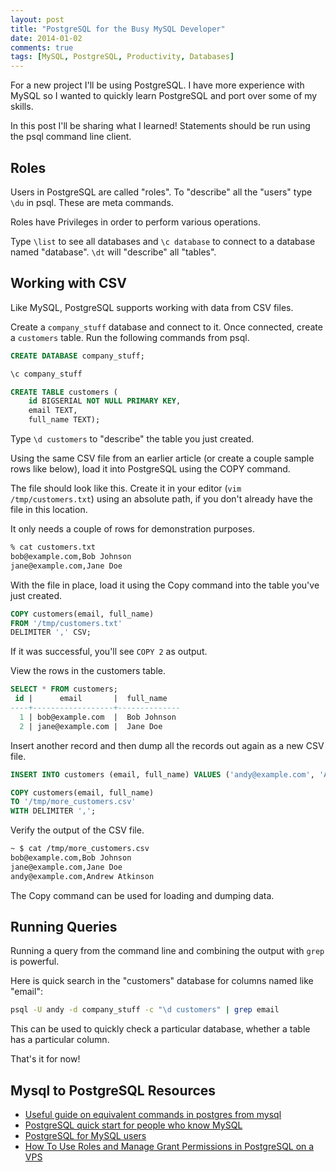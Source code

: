 ```yaml
---
layout: post
title: "PostgreSQL for the Busy MySQL Developer"
date: 2014-01-02
comments: true
tags: [MySQL, PostgreSQL, Productivity, Databases]
---
```


For a new project I'll be using PostgreSQL. I have more experience with MySQL so I wanted to quickly learn PostgreSQL and port over some of my skills.

In this post I'll be sharing what I learned! Statements should be run using the psql command line client.

## Roles

Users in PostgreSQL are called "roles". To "describe" all the "users" type `\du` in psql. These are meta commands.

Roles have Privileges in order to perform various operations.

Type `\list` to see all databases and `\c database` to connect to a database named "database". `\dt` will "describe" all "tables".

## Working with CSV

Like MySQL, PostgreSQL supports working with data from CSV files.

Create a `company_stuff` database and connect to it. Once connected, create a `customers` table. Run the following commands from psql.

```sql
CREATE DATABASE company_stuff;

\c company_stuff

CREATE TABLE customers (
    id BIGSERIAL NOT NULL PRIMARY KEY,
    email TEXT,
    full_name TEXT);
```

Type `\d customers` to "describe" the table you just created.

Using the same CSV file from an earlier article (or create a couple sample rows like below), load it into PostgreSQL using the COPY command.

The file should look like this. Create it in your editor (`vim /tmp/customers.txt`) using an absolute path, if you don't already have the file in this location.

It only needs a couple of rows for demonstration purposes.

```bash
% cat customers.txt
bob@example.com,Bob Johnson
jane@example.com,Jane Doe
```

With the file in place, load it using the Copy command into the table you've just created.

```sql
COPY customers(email, full_name)
FROM '/tmp/customers.txt'
DELIMITER ',' CSV;
```

If it was successful, you'll see `COPY 2` as output.


View the rows in the customers table.

```sql
SELECT * FROM customers;
 id |      email       |  full_name
----+------------------+--------------
  1 | bob@example.com  |  Bob Johnson
  2 | jane@example.com |  Jane Doe
```

Insert another record and then dump all the records out again as a new CSV file.

```sql
INSERT INTO customers (email, full_name) VALUES ('andy@example.com', 'Andrew Atkinson');

COPY customers(email, full_name)
TO '/tmp/more_customers.csv'
WITH DELIMITER ',';
```

Verify the output of the CSV file.

```bash
~ $ cat /tmp/more_customers.csv
bob@example.com,Bob Johnson
jane@example.com,Jane Doe
andy@example.com,Andrew Atkinson
```

The Copy command can be used for loading and dumping data.

## Running Queries

Running a query from the command line and combining the output with `grep` is powerful.

Here is quick search in the "customers" database for columns named like "email":

``` bash
psql -U andy -d company_stuff -c "\d customers" | grep email
```

This can be used to quickly check a particular database, whether a table has a particular column.

That's it for now!

## Mysql to PostgreSQL Resources

* [Useful guide on equivalent commands in postgres from mysql](http://granjow.net/postgresql.html)
* [PostgreSQL quick start for people who know MySQL](http://clarkdave.net/2012/08/postgres-quick-start-for-people-who-know-mysql/)
* [PostgreSQL for MySQL users](http://www.coderholic.com/postgresql-for-mysql-users/)
* [How To Use Roles and Manage Grant Permissions in PostgreSQL on a VPS](https://www.digitalocean.com/community/articles/how-to-use-roles-and-manage-grant-permissions-in-postgresql-on-a-vps--2)
